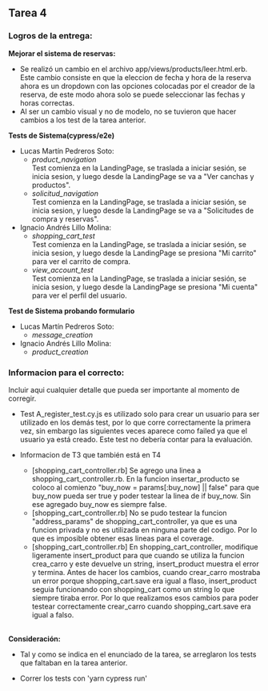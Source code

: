 ## Tarea 4

### Logros de la entrega:

**Mejorar el sistema de reservas:**
* Se realizó un cambio en el archivo app/views/products/leer.html.erb. Este cambio consiste en que la eleccion de fecha y hora de la reserva ahora es un dropdown con las opciones colocadas por el creador de la reserva, de este modo ahora solo se puede seleccionar las fechas y horas correctas.
* Al ser un cambio visual y no de modelo, no se tuvieron que hacer cambios a los test de la tarea anterior.

**Tests de Sistema(cypress/e2e)**
* Lucas Martín Pedreros Soto:
   + *product_navigation*\
   Test comienza en la LandingPage, se traslada a iniciar sesión, se inicia sesion, y luego desde la LandingPage se va a "Ver canchas y productos".
   + *solicitud_navigation*\
   Test comienza en la LandingPage, se traslada a iniciar sesión, se inicia sesion, y luego desde la LandingPage se va a "Solicitudes de compra y reservas".
* Ignacio Andrés Lillo Molina:
   + *shopping_cart_test*\
   Test comienza en la LandingPage, se traslada a iniciar sesión, se inicia sesion, y luego desde la LandingPage se presiona "Mi carrito" para ver el carrito de compra.
   + *view_account_test*\
   Test comienza en la LandingPage, se traslada a iniciar sesión, se inicia sesion, y luego desde la LandingPage se presiona "Mi cuenta" para ver el perfil del usuario.

**Test de Sistema probando formulario**
* Lucas Martín Pedreros Soto:
   + *message_creation*
* Ignacio Andrés Lillo Molina:
   + *product_creation*


### Informacion para el correcto:
Incluir aqui cualquier detalle que pueda ser importante al momento de corregir.

* Test A_register_test.cy.js es utilizado solo para crear un usuario para ser utilizado en los demás test, por lo que corre correctamente la primera vez, sin embargo las siguientes veces aparece como failed ya que el usuario ya está creado. Este test no debería contar para la evaluación.

* Informacion de T3 que también está en T4
    + [shopping_cart_controller.rb] Se agrego una linea a shopping_cart_controller.rb. En la funcion insertar_producto se coloco al comienzo "buy_now = params[:buy_now] || false" para que buy_now pueda ser true y poder testear la linea de if buy_now. Sin ese agregado buy_now es siempre false.
    + [shopping_cart_controller.rb] No se pudo testear la funcion "address_params" de shopping_cart_controller, ya que es una funcion privada y no es utilizada en ninguna parte del codigo. Por lo que es imposible obtener esas lineas para el coverage.
    + [shopping_cart_controller.rb] En shopping_cart_controller, modifique ligeramente insert_product para que cuando se utiliza la funcion crea_carro y este devuelve un string, insert_product muestra el error y termina. Antes de hacer los cambios, cuando crear_carro mostraba un error porque shopping_cart.save era igual a flaso, insert_product seguia funcionando con shopping_cart como un string lo que siempre tiraba error. Por lo que realizamos esos cambios para poder testear correctamente crear_carro cuando shopping_cart.save era igual a falso.

\
**Consideración:**
* Tal y como se indica en el enunciado de la tarea, se arreglaron los tests que faltaban en la tarea anterior.

* Correr los tests con 'yarn cypress run'